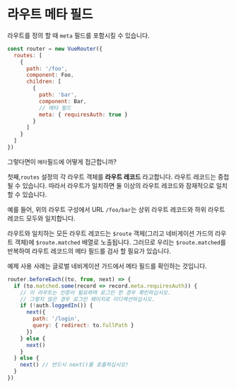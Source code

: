 # 라우트 메타 필드

라우트를 정의 할 때 `meta` 필드를 포함시킬 수 있습니다.

``` js
const router = new VueRouter({
  routes: [
    {
      path: '/foo',
      component: Foo,
      children: [
        {
          path: 'bar',
          component: Bar,
          // 메타 필드
          meta: { requiresAuth: true }
        }
      ]
    }
  ]
})
```

그렇다면이 `메타`필드에 어떻게 접근합니까?

첫째,`routes` 설정의 각 라우트 객체를 **라우트 레코드** 라고합니다. 라우트 레코드는 중첩 될 수 있습니다. 따라서 라우트가 일치하면 둘 이상의 라우트 레코드와 잠재적으로 일치 할 수 있습니다.

예를 들어, 위의 라우트 구성에서 URL `/foo/bar`는 상위 라우트 레코드와 하위 라우트 레코드 모두와 일치합니다.

라우트와 일치하는 모든 라우트 레코드는 `$route` 객체(그리고 네비게이션 가드의 라우트 객체)에 `$route.matched` 배열로 노출됩니다. 그러므로 우리는 `$route.matched`를 반복하여 라우트 레코드의 메타 필드를 검사 할 필요가 있습니다.

예제 사용 사례는 글로벌 네비게이션 가드에서 메타 필드를 확인하는 것입니다.

``` js
router.beforeEach((to, from, next) => {
  if (to.matched.some(record => record.meta.requiresAuth)) {
    // 이 라우트는 인증이 필요하며 로그인 한 경우 확인하십시오.
    // 그렇지 않은 경우 로그인 페이지로 리디렉션하십시오.
    if (!auth.loggedIn()) {
      next({
        path: '/login',
        query: { redirect: to.fullPath }
      })
    } else {
      next()
    }
  } else {
    next() // 반드시 next()를 호출하십시오!
  }
})
```
